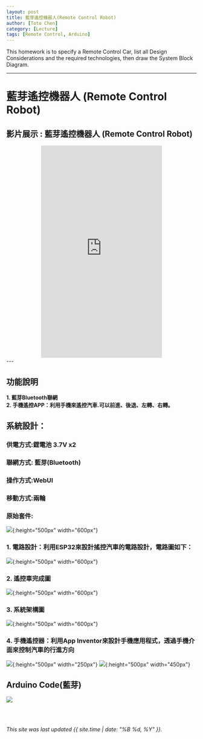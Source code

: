 ```yaml
---
layout: post
title: 藍芽遙控機器人(Remote Control Robot)
author: [Toto Chen]
category: [Lecture]
tags: [Remote Control, Arduino]
---
```


This homework is to specify a Remote Control Car, list all Design Considerations and the required technologies, then draw the System Block Diagram.

---

# 藍芽遙控機器人 (Remote Control Robot)

## 影片展示 : 藍芽遙控機器人 (Remote Control Robot)
<div align="center">
<iframe width="320" height="560" src="https://www.youtube.com/embed/kDWMcbzpWGE?autoplay=1&loop=1" title="Demo Remote Control Car" frameborder="0" allow="accelerometer; autoplay; clipboard-write; encrypted-media; gyroscope; picture-in-picture; web-share" allowfullscreen></iframe>
</div>
---

## 功能說明
**1. 藍芽Bluetooth聯網** <br>
**2. 手機遙控APP：利用手機來遙控汽車.可以前進、後退、左轉、右轉。** <br>


## 系統設計：
### 供電方式:鋰電池 3.7V x2 
### 聯網方式: 藍芽(Bluetooth)
### 操作方式:WebUI
### 移動方式:兩輪
### 原始套件:
![](https://github.com/totochen/MCU_2023/blob/master/images/org_tools.jpg?raw=true){:height="500px" width="600px"}

### 1. 電路設計：利用ESP32來設計搖控汽車的電路設計，電路圖如下：

![](https://github.com/totochen/MCU_2023/blob/master/images/circuit.jpg?raw=true){:height="500px" width="600px"}


### 2. 遙控車完成圖 

![](https://github.com/totochen/MCU_2023/blob/master/images/remote_car.jpg?raw=true){:height="500px" width="600px"}


### 3. 系統架構圖 

![](https://github.com/totochen/MCU_2023/blob/master/images/Sys_Block_1.jpg?raw=true){:height="500px" width="600px"}


### 4. 手機遙控器：利用App Inventor來設計手機應用程式，透過手機介面來控制汽車的行進方向 

![](https://github.com/totochen/MCU_2023/blob/master/images/APP_UI.jpg?raw=true){:height="500px" width="250px"}
![](https://github.com/totochen/MCU_2023/blob/master/images/APP_Block.png?raw=true){:height="500px" width="450px"}

## Arduino Code(藍芽)

![](https://github.com/totochen/MCU_2023/blob/master/images/PRG_2.png?raw=true)



<br>
<br>

*This site was last updated {{ site.time | date: "%B %d, %Y" }}.*

